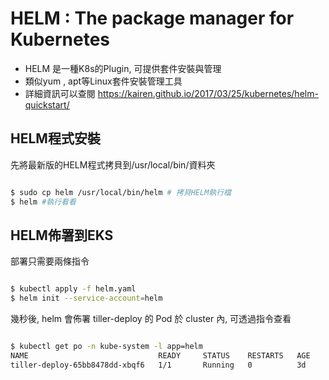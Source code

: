 # HELM : The package manager for Kubernetes

-  HELM 是一種K8s的Plugin, 可提供套件安裝與管理
-  類似yum , apt等Linux套件安裝管理工具
-  詳細資訊可以查閱 <https://kairen.github.io/2017/03/25/kubernetes/helm-quickstart/>


## HELM程式安裝
先將最新版的HELM程式拷貝到/usr/local/bin/資料夾

```bash

$ sudo cp helm /usr/local/bin/helm # 拷貝HELM執行檔
$ helm #執行看看

```

## HELM佈署到EKS
部署只需要兩條指令

```bash

$ kubectl apply -f helm.yaml
$ helm init --service-account=helm

```

幾秒後, helm 會佈署 tiller-deploy 的 Pod 於 cluster 內, 可透過指令查看

```bash

$ kubectl get po -n kube-system -l app=helm
NAME                             READY     STATUS    RESTARTS   AGE
tiller-deploy-65bb8478dd-xbqf6   1/1       Running   0          3d

```

